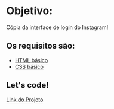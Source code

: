 # Objetivo:
Cópia da interface de login do Instagram!

## Os requisitos são:

* [HTML básico](https://www.w3schools.com/html/)
* [CSS básico](https://developer.mozilla.org/pt-BR/docs/Web/CSS)

##  Let's code! 
<a href="https://renatoanjo.github.io/Instagram-copia/">Link do Projeto</a>
